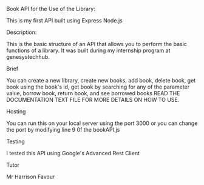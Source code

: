 Book API for the Use of the Library: 

This is my first API built using Express Node.js

Description:

This is the basic structure of an API that allows you to perform the basic functions of a library.
It was built during my internship program at genesystechhub.

Brief

You can create a new library, create new books, add book, delete book, get book using the book's id, get book by searching for any of the parameter value, borrow book, return book, and see borrowed books READ THE DOCUMENTATION TEXT FILE FOR MORE DETAILS ON HOW TO USE.

Hosting

You can run this on your local server using the port 3000 or you can change the port by modifying line 9 0f the bookAPI.js

Testing

I tested this API using Google's Advanced Rest Client

Tutor

Mr Harrison Favour
